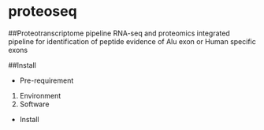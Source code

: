 # proteoseq
##Proteotranscriptome pipeline
RNA-seq and proteomics integrated pipeline for identification of peptide evidence of Alu exon or Human specific exons

##Install
* Pre-requirement<br />
1.  Environment<br />
2.  Software<br />

* Install


